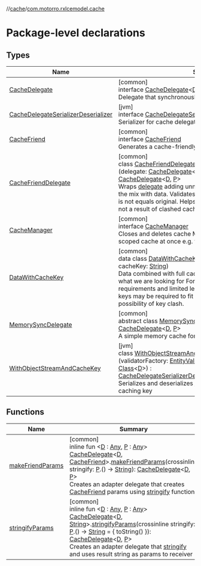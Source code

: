 //[cache](../../index.md)/[com.motorro.rxlcemodel.cache](index.md)

# Package-level declarations

## Types

| Name | Summary |
|---|---|
| [CacheDelegate](-cache-delegate/index.md) | [common]<br>interface [CacheDelegate](-cache-delegate/index.md)&lt;[D](-cache-delegate/index.md) : [Any](https://kotlinlang.org/api/latest/jvm/stdlib/kotlin/-any/index.html), [P](-cache-delegate/index.md) : [Any](https://kotlinlang.org/api/latest/jvm/stdlib/kotlin/-any/index.html)&gt;<br>Delegate that synchronously performs caching operations |
| [CacheDelegateSerializerDeserializer](-cache-delegate-serializer-deserializer/index.md) | [jvm]<br>interface [CacheDelegateSerializerDeserializer](-cache-delegate-serializer-deserializer/index.md)&lt;[D](-cache-delegate-serializer-deserializer/index.md) : [Any](https://kotlinlang.org/api/latest/jvm/stdlib/kotlin/-any/index.html)&gt;<br>Serializer for cache delegates |
| [CacheFriend](-cache-friend/index.md) | [common]<br>interface [CacheFriend](-cache-friend/index.md)<br>Generates a cache-friendly key value for parameters |
| [CacheFriendDelegate](-cache-friend-delegate/index.md) | [common]<br>class [CacheFriendDelegate](-cache-friend-delegate/index.md)&lt;[D](-cache-friend-delegate/index.md) : [Any](https://kotlinlang.org/api/latest/jvm/stdlib/kotlin/-any/index.html), [P](-cache-friend-delegate/index.md) : [CacheFriend](-cache-friend/index.md)&gt;(delegate: [CacheDelegate](-cache-delegate/index.md)&lt;[DataWithCacheKey](-data-with-cache-key/index.md)&lt;[D](-cache-friend-delegate/index.md)&gt;, [P](-cache-friend-delegate/index.md)&gt;) : [CacheDelegate](-cache-delegate/index.md)&lt;[D](-cache-friend-delegate/index.md), [P](-cache-friend-delegate/index.md)&gt; <br>Wraps [delegate](../../../cache/com.motorro.rxlcemodel.cache/-cache-friend-delegate/delegate.md) adding unmodified [CacheFriend.cacheKey](-cache-friend/cache-key.md) to the mix with data. Validates that key on [get](-cache-friend-delegate/get.md) and returns null if it is not equals original. Helps to make sure the data returned is not a result of clashed cache key. |
| [CacheManager](-cache-manager/index.md) | [common]<br>interface [CacheManager](-cache-manager/index.md)<br>Closes and deletes cache May be used to close or delete all scoped cache at once e.g. for current user |
| [DataWithCacheKey](-data-with-cache-key/index.md) | [common]<br>data class [DataWithCacheKey](-data-with-cache-key/index.md)&lt;[D](-data-with-cache-key/index.md) : [Any](https://kotlinlang.org/api/latest/jvm/stdlib/kotlin/-any/index.html)&gt;(val data: [D](-data-with-cache-key/index.md), val cacheKey: [String](https://kotlinlang.org/api/latest/jvm/stdlib/kotlin/-string/index.html))<br>Data combined with full cached key to validate we get exactly what we are looking for For example, DiskLruCache has strict requirements and limited length of a cache key and hashing of keys may be required to fit into requirements - thus there is a possibility of key clash. |
| [MemorySyncDelegate](-memory-sync-delegate/index.md) | [common]<br>abstract class [MemorySyncDelegate](-memory-sync-delegate/index.md)&lt;[D](-memory-sync-delegate/index.md) : [Any](https://kotlinlang.org/api/latest/jvm/stdlib/kotlin/-any/index.html), [P](-memory-sync-delegate/index.md) : [Any](https://kotlinlang.org/api/latest/jvm/stdlib/kotlin/-any/index.html)&gt; : [CacheDelegate](-cache-delegate/index.md)&lt;[D](-memory-sync-delegate/index.md), [P](-memory-sync-delegate/index.md)&gt; <br>A simple memory cache for cache-service |
| [WithObjectStreamAndCacheKey](-with-object-stream-and-cache-key/index.md) | [jvm]<br>class [WithObjectStreamAndCacheKey](-with-object-stream-and-cache-key/index.md)&lt;[D](-with-object-stream-and-cache-key/index.md) : [Serializable](https://docs.oracle.com/javase/8/docs/api/java/io/Serializable.html)&gt;(validatorFactory: [EntityValidatorFactory](../../../cache/cache/com.motorro.rxlcemodel.cache.entity/-entity-validator-factory/index.md), dataClass: [Class](https://docs.oracle.com/javase/8/docs/api/java/lang/Class.html)&lt;[D](-with-object-stream-and-cache-key/index.md)&gt;) : [CacheDelegateSerializerDeserializer](-cache-delegate-serializer-deserializer/index.md)&lt;[DataWithCacheKey](../../../cache/cache/com.motorro.rxlcemodel.cache/-data-with-cache-key/index.md)&lt;[D](-with-object-stream-and-cache-key/index.md)&gt;&gt; <br>Serializes and deserializes [Serializable](https://docs.oracle.com/javase/8/docs/api/java/io/Serializable.html) objects along with their caching key |

## Functions

| Name | Summary |
|---|---|
| [makeFriendParams](make-friend-params.md) | [common]<br>inline fun &lt;[D](make-friend-params.md) : [Any](https://kotlinlang.org/api/latest/jvm/stdlib/kotlin/-any/index.html), [P](make-friend-params.md) : [Any](https://kotlinlang.org/api/latest/jvm/stdlib/kotlin/-any/index.html)&gt; [CacheDelegate](-cache-delegate/index.md)&lt;[D](make-friend-params.md), [CacheFriend](-cache-friend/index.md)&gt;.[makeFriendParams](make-friend-params.md)(crossinline stringify: [P](make-friend-params.md).() -&gt; [String](https://kotlinlang.org/api/latest/jvm/stdlib/kotlin/-string/index.html)): [CacheDelegate](-cache-delegate/index.md)&lt;[D](make-friend-params.md), [P](make-friend-params.md)&gt;<br>Creates an adapter delegate that creates [CacheFriend](-cache-friend/index.md) params using [stringify](make-friend-params.md) function |
| [stringifyParams](stringify-params.md) | [common]<br>inline fun &lt;[D](stringify-params.md) : [Any](https://kotlinlang.org/api/latest/jvm/stdlib/kotlin/-any/index.html), [P](stringify-params.md) : [Any](https://kotlinlang.org/api/latest/jvm/stdlib/kotlin/-any/index.html)&gt; [CacheDelegate](-cache-delegate/index.md)&lt;[D](stringify-params.md), [String](https://kotlinlang.org/api/latest/jvm/stdlib/kotlin/-string/index.html)&gt;.[stringifyParams](stringify-params.md)(crossinline stringify: [P](stringify-params.md).() -&gt; [String](https://kotlinlang.org/api/latest/jvm/stdlib/kotlin/-string/index.html) = { toString() }): [CacheDelegate](-cache-delegate/index.md)&lt;[D](stringify-params.md), [P](stringify-params.md)&gt;<br>Creates an adapter delegate that [stringify](stringify-params.md) and uses result string as params to receiver |
